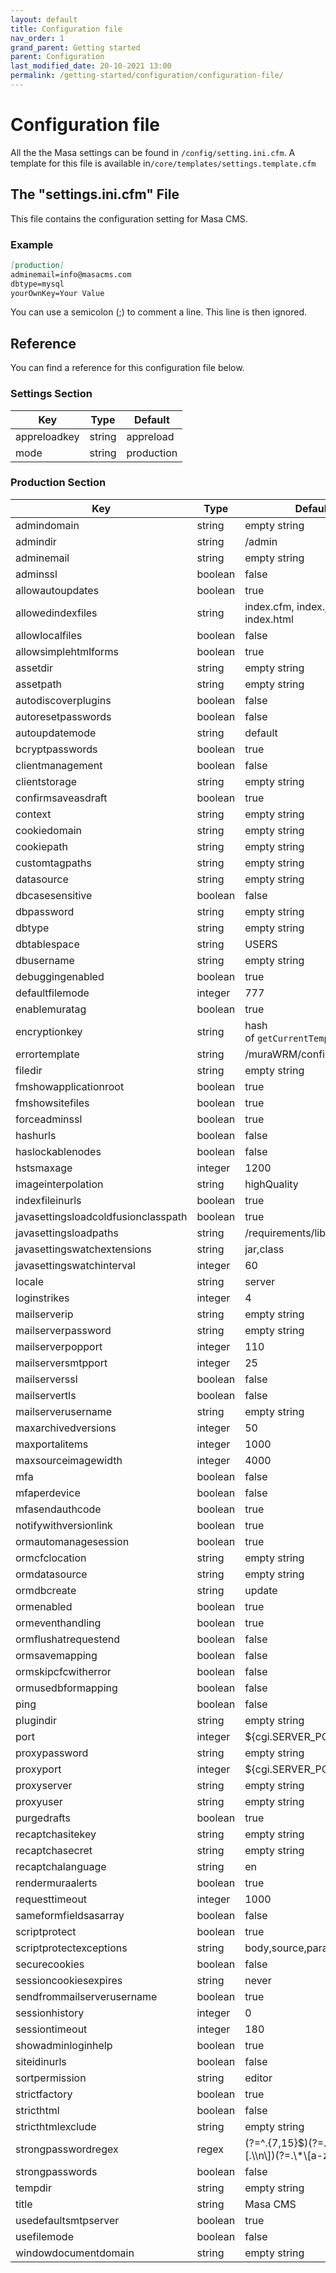 ```yaml
---
layout: default
title: Configuration file
nav_order: 1
grand_parent: Getting started
parent: Configuration
last_modified_date: 20-10-2021 13:00
permalink: /getting-started/configuration/configuration-file/
---
```

# Configuration file
All the the Masa settings can be found in `/config/setting.ini.cfm`. A template for this file is available in`/core/templates/settings.template.cfm`
## The "settings.ini.cfm" File
This file contains the configuration setting for Masa CMS.

### Example
```markdown
[production]
adminemail=info@masacms.com
dbtype=mysql
yourOwnKey=Your Value
```
You can use a semicolon (;) to comment a line. This line is then ignored.

## Reference
You can find a reference for this configuration file below.

### Settings Section

| Key          | Type   | Default    | 
| ------------ | ------ | ---------- | 
| appreloadkey | string | appreload  | 
| mode         | string | production |

### Production Section

| Key                                 | Type    | Default                                                  |
| ----------------------------------- | ------- | -------------------------------------------------------- |
| admindomain                         | string  | empty string                                             |
| admindir                            | string  | /admin                                                   |
| adminemail                          | string  | empty string                                             |
| adminssl                            | boolean | false                                                    |
| allowautoupdates                    | boolean | true                                                     | 
| allowedindexfiles                   | string  | index.cfm, index.json, index.html                        | 
| allowlocalfiles                     | boolean | false                                                    | 
| allowsimplehtmlforms                | boolean | true                                                     | 
| assetdir                            | string  | empty string                                             | 
| assetpath                           | string  | empty string                                             | 
| autodiscoverplugins                 | boolean | false                                                    | 
| autoresetpasswords                  | boolean | false                                                    | 
| autoupdatemode                      | string  | default                                                  | 
| bcryptpasswords                     | boolean | true                                                     | 
| clientmanagement                    | boolean | false                                                    | 
| clientstorage                       | string  | empty string                                             | 
| confirmsaveasdraft                  | boolean | true                                                     | 
| context                             | string  | empty string                                             | 
| cookiedomain                        | string  | empty string                                             | 
| cookiepath                          | string  | empty string                                             | 
| customtagpaths                      | string  | empty string                                             | 
| datasource                          | string  | empty string                                             | 
| dbcasesensitive                     | boolean | false                                                    | 
| dbpassword                          | string  | empty string                                             | 
| dbtype                              | string  | empty string                                             | 
| dbtablespace                        | string  | USERS                                                    | 
| dbusername                          | string  | empty string                                             | 
| debuggingenabled                    | boolean | true                                                     | 
| defaultfilemode                     | integer | 777                                                      | 
| enablemuratag                       | boolean | true                                                     | 
| encryptionkey                       | string  | hash of `getCurrentTemplatePath()`                       | 
| errortemplate                       | string  | /muraWRM/config/error.html                               | 
| filedir                             | string  | empty string                                             | 
| fmshowapplicationroot               | boolean | true                                                     | 
| fmshowsitefiles                     | boolean | true                                                     | 
| forceadminssl                       | boolean | true                                                     | 
| hashurls                            | boolean | false                                                    | 
| haslockablenodes                    | boolean | false                                                    | 
| hstsmaxage                          | integer | 1200                                                     | 
| imageinterpolation                  | string  | highQuality                                              | 
| indexfileinurls                     | boolean | true                                                     | 
| javasettingsloadcoldfusionclasspath | boolean | true                                                     | 
| javasettingsloadpaths               | string  | /requirements/lib                                        | 
| javasettingswatchextensions         | string  | jar,class                                                | 
| javasettingswatchinterval           | integer | 60                                                       | 
| locale                              | string  | server                                                   | 
| loginstrikes                        | integer | 4                                                        | 
| mailserverip                        | string  | empty string                                             | 
| mailserverpassword                  | string  | empty string                                             | 
| mailserverpopport                   | integer | 110                                                      | 
| mailserversmtpport                  | integer | 25                                                       | 
| mailserverssl                       | boolean | false                                                    | 
| mailservertls                       | boolean | false                                                    | 
| mailserverusername                  | string  | empty string                                             | 
| maxarchivedversions                 | integer | 50                                                       | 
| maxportalitems                      | integer | 1000                                                     | 
| maxsourceimagewidth                 | integer | 4000                                                     | 
| mfa                                 | boolean | false                                                    | 
| mfaperdevice                        | boolean | false                                                    | 
| mfasendauthcode                     | boolean | true                                                     | 
| notifywithversionlink               | boolean | true                                                     | 
| ormautomanagesession                | boolean | true                                                     | 
| ormcfclocation                      | string  | empty string                                             | 
| ormdatasource                       | string  | empty string                                             | 
| ormdbcreate                         | string  | update                                                   | 
| ormenabled                          | boolean | true                                                     | 
| ormeventhandling                    | boolean | true                                                     | 
| ormflushatrequestend                | boolean | false                                                    | 
| ormsavemapping                      | boolean | false                                                    | 
| ormskipcfcwitherror                 | boolean | false                                                    | 
| ormusedbformapping                  | boolean | false                                                    | 
| ping                                | boolean | false                                                    | 
| plugindir                           | string  | empty string                                             | 
| port                                | integer | ${cgi.SERVER\_PORT}                                      | 
| proxypassword                       | string  | empty string                                             | 
| proxyport                           | integer | ${cgi.SERVER\_PORT}                                      | 
| proxyserver                         | string  | empty string                                             | 
| proxyuser                           | string  | empty string                                             | 
| purgedrafts                         | boolean | true                                                     | 
| recaptchasitekey                    | string  | empty string                                             | 
| recaptchasecret                     | string  | empty string                                             | 
| recaptchalanguage                   | string  | en                                                       | 
| rendermuraalerts                    | boolean | true                                                     | 
| requesttimeout                      | integer | 1000                                                     | 
| sameformfieldsasarray               | boolean | false                                                    | 
| scriptprotect                       | boolean | true                                                     | 
| scriptprotectexceptions             | string  | body,source,params                                       | 
| securecookies                       | boolean | false                                                    | 
| sessioncookiesexpires               | string  | never                                                    | 
| sendfrommailserverusername          | boolean | true                                                     | 
| sessionhistory                      | integer | 0                                                        | 
| sessiontimeout                      | integer | 180                                                      | 
| showadminloginhelp                  | boolean | true                                                     | 
| siteidinurls                        | boolean | false                                                    | 
| sortpermission                      | string  | editor                                                   | 
| strictfactory                       | boolean | true                                                     | 
| stricthtml                          | boolean | false                                                    | 
| stricthtmlexclude                   | string  | empty string                                             | 
| strongpasswordregex                 | regex   | (?=^.{7,15}$)(?=.\*\\d)(?!\[.\\n\])(?=.\*\[a-zA-Z\]).\*$ | 
| strongpasswords                     | boolean | false                                                    | 
| tempdir                             | string  | empty string                                             | 
| title                               | string  | Masa CMS                                                 | 
| usedefaultsmtpserver                | boolean | true                                                     | 
| usefilemode                         | boolean | false                                                    | 
| windowdocumentdomain                | string  | empty string                                             | 